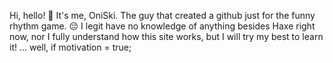 <!--- 
- 👋 Hi, I’m @OniSki
- 👀 I’m interested in ...
- 🌱 I’m currently learning ...
- 💞️ I’m looking to collaborate on ...
- 📫 How to reach me ...
--->

Hi, hello! 👋 It's me, OniSki. The guy that created a github just for the funny rhythm game. 😔
I legit have no knowledge of anything besides Haxe right now, nor I fully understand how this site works, but I will try my best to learn it! ... well, if motivation = true;

<!---
OniSki/OniSki is a ✨ special ✨ repository because its `README.md` (this file) appears on your GitHub profile.
You can click the Preview link to take a look at your changes.
--->
